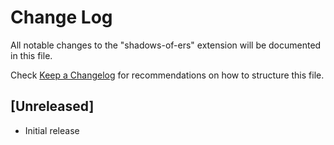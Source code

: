 # Change Log
All notable changes to the "shadows-of-ers" extension will be documented in this file.

Check [Keep a Changelog](http://keepachangelog.com/) for recommendations on how to structure this file.

## [Unreleased]
- Initial release
